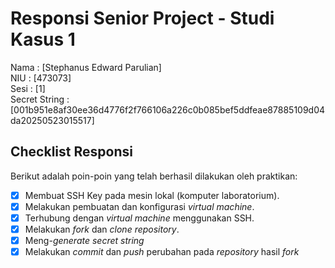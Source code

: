 # Responsi Senior Project - Studi Kasus 1

Nama : [Stephanus Edward Parulian]  
NIU : [473073]  
Sesi : [1]  
Secret String : [001b951e8af30ee36d4776f2f766106a226c0b085bef5ddfeae87885109d04da20250523015517]

## Checklist Responsi

Berikut adalah poin-poin yang telah berhasil dilakukan oleh praktikan:

- [x] Membuat SSH Key pada mesin lokal (komputer laboratorium).
- [x] Melakukan pembuatan dan konfigurasi _virtual machine_.
- [x] Terhubung dengan _virtual machine_ menggunakan SSH.
- [x] Melakukan _fork_ dan _clone_ _repository_.
- [x] Meng-_generate_ _secret string_
- [x] Melakukan _commit_ dan _push_ perubahan pada _repository_ hasil _fork_
